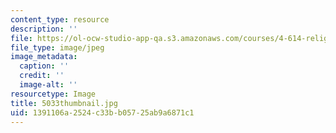 ```yaml
---
content_type: resource
description: ''
file: https://ol-ocw-studio-app-qa.s3.amazonaws.com/courses/4-614-religious-architecture-and-islamic-cultures-fall-2002/1391106a2524c33bb05725ab9a6871c1_5033thumbnail.jpg
file_type: image/jpeg
image_metadata:
  caption: ''
  credit: ''
  image-alt: ''
resourcetype: Image
title: 5033thumbnail.jpg
uid: 1391106a-2524-c33b-b057-25ab9a6871c1
---
```

